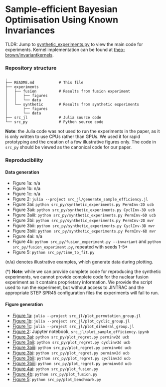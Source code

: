 # Sample-efficient Bayesian Optimisation Using Known Invariances

TLDR: Jump to [synthetic_experiments.py](https://github.com/theo-brown/bayesopt_with_invariances/blob/697f2b7163d50a1264e0effd955fef93d8cd8f49/src_py/synthetic_experiments.py#L109) to view the main code for experiments.
Kernel implementation can be found at [theo-brown/invariantkernels](https://github.com/theo-brown/invariantkernels).

### Repository structure
```
.
├── README.md           # This file
├── experiments
│   ├── fusion          # Results from fusion experiment
│   │   ├── figures     
│   │   └── data        
│   └── synthetic       # Results from synthetic experiments
│       ├── figures     
│       └── data        
├── src_jl              # Julia source code
└── src_py              # Python source code
```

**Note**: the Julia code was not used to run the experiments in the paper, as it is only written to use CPUs rather than GPUs. We used it for rapid prototyping and the creation of a few illustrative figures only. The code in `src_py` should be viewed as the canonical code for our paper.

### Reproducibility

#### Data generation

- Figure 1a: n/a
- Figure 1b: n/a
- Figure 1c: n/a
- Figure 2: ```julia --project src_jl/generate_sample_efficiency.jl```
- Figure 3ai: ```python src_py/synthetic_experiments.py PermInv-2D ucb```
- Figure 3aii: ```python src_py/synthetic_experiments.py CyclInv-3D ucb```
- Figure 3aiii: ```python src_py/synthetic_experiments.py PermInv-6D ucb```
- Figure 3bi: ```python src_py/synthetic_experiments.py PermInv-2D mvr```
- Figure 3bii: ```python src_py/synthetic_experiments.py CyclInv-3D mvr```
- Figure 3biii: ```python src_py/synthetic_experiments.py PermInv-6D mvr```
- Figure 4ai: n/a
- Figure 4b: ```python src_py/fusion_experiment.py --invariant``` and ```python src_py/fusion_experiment.py```, repeated with seeds 1-5*
- Figure 5: ```python src_py/time_to_fit.py```

(n/a) denotes illustrative examples, which generate data during plotting.

(*) **Note**: while we can provide complete code for reproducing the synthetic experiments, we cannot provide complete code for the nuclear fusion experiment as it contains proprietary information.
We provide the script used to run the experiment, but without access to JINTRAC and the appropriate STEP SPR45 configuration files the experiments will fail to run.


#### Figure generation

- [Figure 1a](experiments/synthetic/figures/permutation_group.pdf): ```julia --project src_jl/plot_permutation_group.jl```
- [Figure 1b](experiments/synthetic/figures/cyclic_group.png): ```julia --project src_jl/plot_cyclic_group.jl```
- [Figure 1c](experiments/synthetic/figures/dihedral_group.pdf): ```julia --project src_jl/plot_dihedral_group.jl```
- [Figure 2](experiments/synthetic/figures/sample_efficiency.pdf): Jupyter notebook, ```src_jl/plot_sample_efficiency.ipynb```
- [Figure 3ai](experiments/synthetic/figures/perminv2d_ucb_regret.pdf): ```python src_py/plot_regret.py perminv2d ucb```
- [Figure 3aii](experiments/synthetic/figures/cyclinv3d_ucb_regret.pdf): ```python src_py/plot_regret.py cyclinv3d ucb```
- [Figure 3aiii](experiments/synthetic/figures/perminv6d_ucb_regret.pdf): ```python src_py/plot_regret.py perminv6d ucb```
- [Figure 3bi](experiments/synthetic/figures/perminv2d_mvr_regret.pdf): ```python src_py/plot_regret.py perminv2d ucb```
- [Figure 3bii](experiments/synthetic/figures/cyclinv3d_mvr_regret.pdf): ```python src_py/plot_regret.py cyclinv3d ucb```
- [Figure 3biii](experiments/synthetic/figures/perminv6d_mvr_regret.pdf): ```python src_py/plot_regret.py perminv6d ucb```
- [Figure 4ai](): ```python src_py/plot_fusion.py```
- [Figure 4b](): ```python src_py/plot_fusion.py```
- [Figure 5](experiments/synthetic/figures/time_benchmark.pdf): ```python src_py/plot_benchmark.py```

